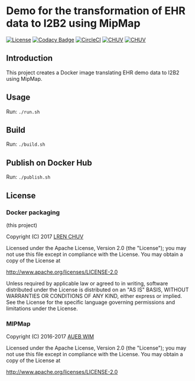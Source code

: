 # Demo for the transformation of EHR data to I2B2 using MipMap

[![License](https://img.shields.io/badge/license-Apache--2.0-blue.svg)](https://github.com/LREN-CHUV/MIPMap-demo-ehr-to-i2b2/blob/master/LICENSE)
[![Codacy Badge](https://api.codacy.com/project/badge/Grade/9adcf4cbd730472386d0e71ab27b9b6b)](https://www.codacy.com/app/mirco-nasuti/MIPMap-demo-ehr-to-i2b2?utm_source=github.com&amp;utm_medium=referral&amp;utm_content=LREN-CHUV/MIPMap-demo-ehr-to-i2b2&amp;utm_campaign=Badge_Grade)
[![CircleCI](https://circleci.com/gh/LREN-CHUV/MIPMap-demo-ehr-to-i2b2.svg?style=svg)](https://circleci.com/gh/LREN-CHUV/MIPMap-demo-ehr-to-i2b2) [![CHUV](https://img.shields.io/badge/CHUV-LREN-AF4C64.svg)](https://www.unil.ch/lren/en/home.html)
[![CHUV](https://img.shields.io/badge/CHUV-LREN-AF4C64.svg)](https://www.unil.ch/lren/en/home.html)

## Introduction

This project creates a Docker image translating EHR demo data to I2B2 using MipMap.

## Usage

Run: `./run.sh`

## Build

Run: `./build.sh`

## Publish on Docker Hub

Run: `./publish.sh`
## License

### Docker packaging

(this project)

Copyright (C) 2017 [LREN CHUV](https://www.unil.ch/lren/en/home.html)

Licensed under the Apache License, Version 2.0 (the "License");
you may not use this file except in compliance with the License.
You may obtain a copy of the License at

http://www.apache.org/licenses/LICENSE-2.0

Unless required by applicable law or agreed to in writing, software
distributed under the License is distributed on an "AS IS" BASIS,
WITHOUT WARRANTIES OR CONDITIONS OF ANY KIND, either express or implied.
See the License for the specific language governing permissions and
limitations under the License.

### MIPMap

Copyright (C) 2016-2017 [AUEB WIM](https://xxx)

Licensed under the Apache License, Version 2.0 (the "License");
you may not use this file except in compliance with the License.
You may obtain a copy of the License at

http://www.apache.org/licenses/LICENSE-2.0
